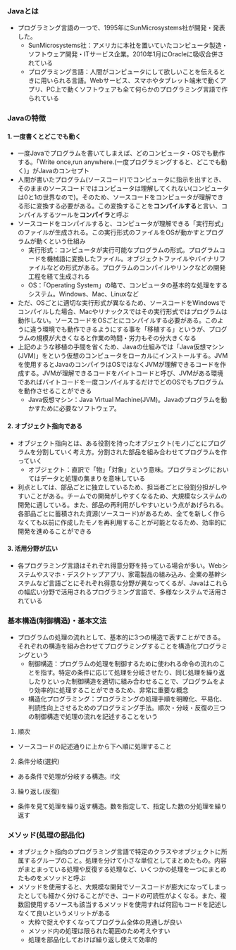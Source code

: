 ### Javaとは
- プログラミング言語の一つで、1995年にSunMicrosystems社が開発・発表した。
  - SunMicrosystems社：アメリカに本社を置いていたコンピュータ製造・ソフトウェア開発・ITサービス企業。2010年1月にOracleに吸収合併されている
  - プログラミング言語：人間がコンピュータにして欲しいことを伝えるときに用いられる言語。Webサービス、スマホやタブレット端末で動くアプリ、PC上で動くソフトウェアも全て何らかのプログラミング言語で作られている

### Javaの特徴
#### 1. 一度書くとどこでも動く
  - 一度Javaでプログラムを書いてしまえば、どのコンピュータ・OSでも動作する。「Write once,run anywhere.(一度プログラミングすると、どこでも動く)」がJavaのコンセプト  
  - 人間が書いたプログラム(ソースコード)でコンピュータに指示を出すとき、そのままのソースコードではコンピュータは理解してくれない(コンピュータは0と1の世界なので)。そのため、ソースコードをコンピュータが理解できる形に変換する必要がある。この変換することを**コンパイルする**と言い、コンパイルするツールを**コンパイラ**と呼ぶ  
  - ソースコードをコンパイルすると、コンピュータが理解できる「実行形式」のファイルが生成される。この実行形式のファイルをOSが動かすとプログラムが動くという仕組み
    - 実行形式：コンピュータが実行可能なプログラムの形式。プログラムコードを機械語に変換したファイル。オブジェクトファイルやバイナリファイルなどの形式がある。プログラムのコンパイルやリンクなどの開発工程を経て生成される
    - OS：「Operating System」の略で、コンピュータの基本的な処理をするシステム。Windows、Mac、Linuxなど
  - ただ、OSごとに適切な実行形式が異なるため、ソースコードをWindowsでコンパイルした場合、Macやリナックスではその実行形式ではプログラムは動作しない。ソースコードをOSごとにコンパイルする必要がある。このように違う環境でも動作できるようにする事を「移植する」というが、プログラムの規模が大きくなると作業の時間・労力もその分大きくなる
  - 上記のような移植の手間を省くため、Javaの仕組みでは「Java仮想マシン(JVM)」をという仮想のコンピュータをローカルにインストールする。JVMを使用するとJavaのコンパイラはOSではなくJVMが理解できるコードを作成する。JVMが理解できるコードをバイトコードと呼び、JVMがある環境であればバイトコードを一度コンパイルするだけでどのOSでもプログラムを動作させることができる
    - Java仮想マシン：Java Virtual Machine(JVM)。Javaのプログラムを動かすために必要なソフトウェア。

#### 2. オブジェクト指向である
  - オブジェクト指向とは、ある役割を持ったオブジェクト(モノ)ごとにプログラムを分割していく考え方。分割された部品を組み合わせてプログラムを作っていく
    - オブジェクト：直訳で「物」「対象」という意味。プログラミングにおいてはデータと処理の集まりを意味している
  - 利点としては、部品ごとに独立しているため、担当者ごとに役割分担がしやすいことがある。チームでの開発がしやすくなるため、大規模なシステムの開発に適している。また、部品の再利用がしやすいという点があげられる。各部品ごとに蓄積された資源(ソースコード)があるため、全てを新しく作らなくても以前に作成したモノを再利用することが可能となるため、効率的に開発を進めることができる

#### 3. 活用分野が広い
  - 各プログラミング言語はそれぞれ得意分野を持っている場合が多い。Webシステムやスマホ・デスクトップアプリ、家電製品の組み込み、企業の基幹システムなど言語ごとにそれぞれ得意な分野が異なってくるが、Javaはこれらの幅広い分野で活用されるプログラミング言語で、多様なシステムで活用されている

### 基本構造(制御構造)・基本文法
- プログラムの処理の流れとして、基本的に3つの構造で表すことができる。それぞれの構造を組み合わせてプログラミングすることを構造化プログラミングという
  - 制御構造：プログラムの処理を制御するために使われる命令の流れのことを指す。特定の条件に応じて処理を分岐させたり、同じ処理を繰り返したりといった制御構造を適切に組み合わせることで、プログラムをより効率的に処理することができるため、非常に重要な概念
  - 構造化プログラミング：プログラミングの処理手順を明瞭化、平易化、判読性向上させるためのプログラミング手法。順次・分岐・反復の三つの制御構造で処理の流れを記述することをいう
1. 順次
  - ソースコードの記述通りに上から下へ順に処理すること
2. 条件分岐(選択)
  - ある条件で処理が分岐する構造。if文
3. 繰り返し(反復)
  - 条件を見て処理を繰り返す構造。数を指定して、指定した数の分処理を繰り返す

### メソッド(処理の部品化)
- オブジェクト指向のプログラミング言語で特定のクラスやオブジェクトに所属するグループのこと。処理を分けて小さな単位としてまとめたもの。内容がまとまっている処理や反復する処理など、いくつかの処理を一つにまとめたものをメソッドと呼ぶ
- メソッドを使用すると、大規模な開発でソースコードが膨大になってしまったとしても細かく分けることができ、コードの可読性がよくなる。また、複数回使用するソースも該当するメソッドを使用すれば何回もコードを記述しなくて良いというメリットがある
  - 大枠で捉えやすくなってプログラム全体の見通しが良い
  - メソッド内の処理は限られた範囲のため考えやすい
  - 処理を部品化しておけば繰り返し使えて効率的